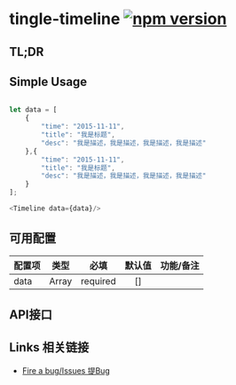 # tingle-timeline [![npm version](https://badge.fury.io/js/tingle-timeline.svg)](http://badge.fury.io/js/tingle-timeline)


## TL;DR

## Simple Usage
```javascript

let data = [
    {
        "time": "2015-11-11",
        "title": "我是标题",
        "desc": "我是描述，我是描述，我是描述，我是描述"
    },{
        "time": "2015-11-11",
        "title": "我是标题",
        "desc": "我是描述，我是描述，我是描述，我是描述"
    }
];

<Timeline data={data}/>

````

## 可用配置
| 配置项       | 类型    | 必填    | 默认值 | 功能/备注 |
|-------------|:------:|:--------:|:------:|:------:|
| data        | Array  | required | []     |        |


## API接口

## Links 相关链接

- [Fire a bug/Issues 提Bug](http://github.com/tinglejs/tingle-timeline/issues)